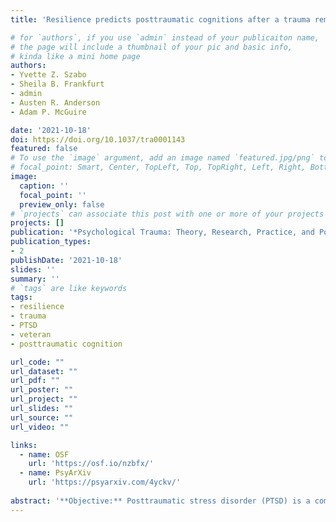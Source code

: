 ```yaml
---
title: 'Resilience predicts posttraumatic cognitions after a trauma reminder task and subsequent positive emotion induction among veterans with PTSD'

# for `authors`, if you use `admin` instead of your publicaiton name,
# the page will include a thumbnail of your pic and basic info,
# kinda like a mini home page
authors:
- Yvette Z. Szabo
- Sheila B. Frankfurt
- admin
- Austen R. Anderson
- Adam P. McGuire

date: '2021-10-18'
doi: https://doi.org/10.1037/tra0001143
featured: false
# To use the `image` argument, add an image named `featured.jpg/png` to your page's folder.
# focal_point: Smart, Center, TopLeft, Top, TopRight, Left, Right, BottomLeft, Bottom, BottomRight.
image:
  caption: ''
  focal_point: ''
  preview_only: false
# `projects` can associate this post with one or more of your projects
projects: []
publication: '*Psychological Trauma: Theory, Research, Practice, and Policy*'
publication_types:
- 2
publishDate: '2021-10-18'
slides: ''
summary: ''
# `tags` are like keywords
tags:
- resilience
- trauma
- PTSD
- veteran
- posttraumatic cognition

url_code: ""
url_dataset: ""
url_pdf: ""
url_poster: ""
url_project: ""
url_slides: ""
url_source: ""
url_video: ""

links:
  - name: OSF
    url: 'https://osf.io/nzbfx/'
  - name: PsyArXiv
    url: 'https://psyarxiv.com/4yckv/'    
    
abstract: '**Objective:** Posttraumatic stress disorder (PTSD) is a common problem for veterans. Resilience, the tendency to bounce back from difficult circumstances, is negatively associated with posttraumatic cognitions (PTCs) among individuals with a history of trauma, and thus it may be important to understand responses to trauma reminders. **Methods:** Using a quasi-experimental design, we examined the association between trait resilience and state PTCs in veterans with PTSD $(n = 47, M_\textit{age} = 48.60, 91.8\%$ male$)$ at two points: following a written trauma narrative exposure (Time 1 [T1]), and following a subsequent positive distraction task (i.e., brief, positive video) (T2). **Results:** After controlling for PTSD symptom severity and combat exposure, resilience was negatively associated with PTCs at T1 $(\Delta R^2 = .19)$ and T2 $(\Delta R^2 = .13)$. However, resilience was a poor predictor of change in PTCs from T1 to T2. We also examined the relationship between resilience and subtypes of PTCs: resilience was associated with negative views of the self $($T1, $\Delta R^2 = .24)$ but not negative views of the world or self-blame $($T1, $\Delta R^{2s} \leq .07)$; these results were consistent at T2. **Conclusions:** Thus, resilience may buffer against negative trauma-related cognitions after trauma recall. Future research could examine whether resilience-building exercises reduce negative PTCs after trauma reminders among veterans. Additional research is needed to generalize to other trauma-exposed populations.'
---
```


